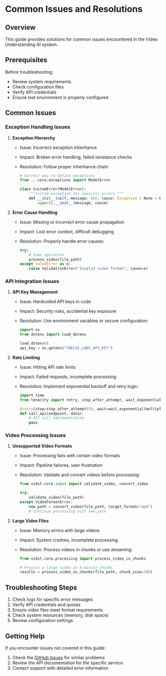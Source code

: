 # Common Issues and Resolutions

## Overview

This guide provides solutions for common issues encountered in the Video Understanding AI system.

## Prerequisites

Before troubleshooting:

- Review system requirements
- Check configuration files
- Verify API credentials
- Ensure test environment is properly configured

## Common Issues

### Exception Handling Issues

1. **Exception Hierarchy**

   - Issue: Incorrect exception inheritance
   - Impact: Broken error handling, failed isinstance checks
   - Resolution: Follow proper inheritance chain:

     ```python
     # Correct way to define exceptions
     from ...core.exceptions import ModelError

     class CustomError(ModelError):
         """Custom exception for specific errors."""
         def __init__(self, message: str, cause: Exception | None = None):
             super().__init__(message, cause)
     ```

2. **Error Cause Handling**

   - Issue: Missing or incorrect error cause propagation
   - Impact: Lost error context, difficult debugging
   - Resolution: Properly handle error causes:

     ```python
     try:
         # Some operation
         process_video(file_path)
     except ValueError as e:
         raise ValidationError("Invalid video format", cause=e)
     ```

### API Integration Issues

1. **API Key Management**

   - Issue: Hardcoded API keys in code
   - Impact: Security risks, accidental key exposure
   - Resolution: Use environment variables or secure configuration:

     ```python
     import os
     from dotenv import load_dotenv

     load_dotenv()
     api_key = os.getenv("TWELVE_LABS_API_KEY")
     ```

2. **Rate Limiting**

   - Issue: Hitting API rate limits
   - Impact: Failed requests, incomplete processing
   - Resolution: Implement exponential backoff and retry logic:

     ```python
     import time
     from tenacity import retry, stop_after_attempt, wait_exponential

     @retry(stop=stop_after_attempt(5), wait=wait_exponential(multiplier=1, min=4, max=10))
     def call_api(endpoint, data):
         # API call implementation
         pass
     ```

### Video Processing Issues

1. **Unsupported Video Formats**

   - Issue: Processing fails with certain video formats
   - Impact: Pipeline failures, user frustration
   - Resolution: Validate and convert videos before processing:

     ```python
     from vidst.core.input import validate_video, convert_video

     try:
         validate_video(file_path)
     except VideoFormatError:
         new_path = convert_video(file_path, target_format="mp4")
         # Continue processing with new_path
     ```

2. **Large Video Files**

   - Issue: Memory errors with large videos
   - Impact: System crashes, incomplete processing
   - Resolution: Process videos in chunks or use streaming:

     ```python
     from vidst.core.processing import process_video_in_chunks

     # Process a large video in 5-minute chunks
     results = process_video_in_chunks(file_path, chunk_size=300)
     ```

## Troubleshooting Steps

1. Check logs for specific error messages
2. Verify API credentials and quotas
3. Ensure video files meet format requirements
4. Check system resources (memory, disk space)
5. Review configuration settings

## Getting Help

If you encounter issues not covered in this guide:

1. Check the [GitHub Issues](https://github.com/admarble/Vidst/issues) for similar problems
2. Review the API documentation for the specific service
3. Contact support with detailed error information
